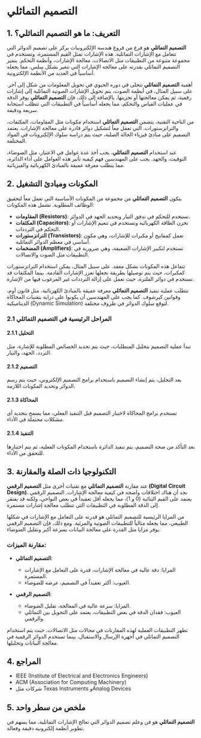 # التصميم التماثلي

## 1. التعريف: ما هو **التصميم التماثلي**؟
**التصميم التماثلي** هو فرع من فروع هندسة الإلكترونيات يركز على تصميم الدوائر التي تتعامل مع الإشارات التماثلية. هذه الإشارات تمثل القيم المستمرة، وتستخدم في مجموعة متنوعة من التطبيقات مثل الاتصالات، معالجة الإشارات، وأنظمة التحكم. يتميز التصميم التماثلي بقدرته على معالجة الإشارات التي تتغير بشكل سلس، مما يجعله أساسياً في العديد من الأنظمة الإلكترونية.

أهمية **التصميم التماثلي** تتجلى في دوره الحيوي في تحويل المعلومات من شكل إلى آخر. على سبيل المثال، في أنظمة الصوت، يتم تحويل الإشارات الصوتية التماثلية إلى إشارات رقمية، ثم يمكن معالجتها أو تخزينها. بالإضافة إلى ذلك، فإن **التصميم التماثلي** يوفر الدقة في عمليات القياس والتحكم، مما يجعله أساسياً في التطبيقات التي تتطلب استجابة سريعة ودقيقة.

من الناحية التقنية، يتضمن **التصميم التماثلي** استخدام مكونات مثل المقاومات، المكثفات، والترانزستورات، التي تعمل معاً لتشكيل دوائر قادرة على معالجة الإشارات. يعتمد التصميم على مبادئ فيزياء الحالة الصلبة، حيث يتم دراسة سلوك الإلكترونات في المواد المختلفة.

عند استخدام **التصميم التماثلي**، يجب أخذ عدة عوامل في الاعتبار، مثل الضوضاء، التوقيت، والجهد. يجب على المهندسين فهم كيفية تأثير هذه العوامل على أداء الدائرة، مما يتطلب معرفة عميقة بالمبادئ الكهربائية والفيزيائية.

## 2. المكونات ومبادئ التشغيل
يتكون **التصميم التماثلي** من مجموعة من المكونات الأساسية التي تعمل معاً لتحقيق الوظائف المطلوبة. تشمل هذه المكونات:

- **المقاومات (Resistors)**: تستخدم للتحكم في تدفق التيار وتحديد الجهد في الدوائر.
- **المكثفات (Capacitors)**: تخزن الطاقة الكهربائية وتستخدم في تنعيم الإشارات أو التحكم في الترددات.
- **الترانزستورات (Transistors)**: تعمل كمفاتيح أو مكبرات للإشارات، وهي مكون أساسي في معظم الدوائر التماثلية.
- **المضخمات (Amplifiers)**: تستخدم لتكبير الإشارات الضعيفة، وهي ضرورية في التطبيقات مثل الصوت والاتصالات.

تتفاعل هذه المكونات بشكل معقد. على سبيل المثال، يمكن استخدام الترانزستورات كمكبرات، حيث يتم توصيلها بطريقة تجعلها تعزز الإشارات القادمة. بينما المكثفات قد تستخدم في دوائر الفلترة، حيث تعمل على إزالة الترددات غير المرغوب فيها من الإشارة.

تتطلب عملية تنفيذ **التصميم التماثلي** معرفة عميقة بالمبادئ الكهربائية، مثل قانون أوم، وقوانين كيرشوف. كما يجب على المهندسين أن يكونوا على دراية بتقنيات المحاكاة الديناميكية (Dynamic Simulation) لتوقع سلوك الدوائر في ظروف مختلفة.

### 2.1 المراحل الرئيسية في التصميم التماثلي
#### 2.1.1 التحليل
تبدأ عملية التصميم بتحليل المتطلبات، حيث يتم تحديد الخصائص المطلوبة للإشارة، مثل التردد، الجهد، والتيار.

#### 2.1.2 التصميم
بعد التحليل، يتم إنشاء التصميم باستخدام برامج التصميم الإلكتروني، حيث يتم رسم الدوائر وتحديد المكونات اللازمة.

#### 2.1.3 المحاكاة
تستخدم برامج المحاكاة لاختبار التصميم قبل التنفيذ الفعلي، مما يسمح بتحديد أي مشكلات محتملة في الأداء.

#### 2.1.4 التنفيذ
بعد التأكد من صحة التصميم، يتم تنفيذ الدائرة باستخدام المكونات الفعلية، ثم يتم اختبارها للتحقق من الأداء.

## 3. التكنولوجيا ذات الصلة والمقارنة
عند مقارنة **التصميم التماثلي** مع تقنيات أخرى مثل **التصميم الرقمي (Digital Circuit Design)**، نجد أن هناك اختلافات واضحة في كيفية معالجة الإشارات. التصميم الرقمي يعتمد على القيم الثنائية (0 و 1)، مما يجعله أقل تعقيداً في بعض النواحي، ولكنه قد يفتقر إلى الدقة المطلوبة في التطبيقات التي تتطلب معالجة إشارات مستمرة.

من المزايا الرئيسية للتصميم التماثلي هو قدرته على التعامل مع الإشارات في شكلها الطبيعي، مما يجعله مثالياً للتطبيقات الصوتية والمرئية. ومع ذلك، فإن التصميم الرقمي يوفر مزايا مثل القدرة على معالجة البيانات بسرعة أكبر وتقليل الضوضاء.

### مقارنة الميزات:
- **التصميم التماثلي**:
  - المزايا: دقة عالية في معالجة الإشارات، قدرة على التعامل مع الإشارات المستمرة.
  - العيوب: أكثر تعقيداً في التصميم، عرضة للضوضاء.

- **التصميم الرقمي**:
  - المزايا: سرعة عالية في المعالجة، تقليل الضوضاء.
  - العيوب: فقدان الدقة في بعض التطبيقات، يعتمد على التحويل بين التماثلي والرقمي.

تظهر التطبيقات العملية لهذه المقارنات في مجالات مثل الاتصالات، حيث يتم استخدام التصميم التماثلي في أجهزة الإرسال والاستقبال، بينما تستخدم الدوائر الرقمية في معالجة البيانات وتحليلها.

## 4. المراجع
- IEEE (Institute of Electrical and Electronics Engineers)
- ACM (Association for Computing Machinery)
- شركات مثل Texas Instruments وAnalog Devices

## 5. ملخص من سطر واحد
**التصميم التماثلي** هو فن وعلم تصميم الدوائر التي تعالج الإشارات التماثلية، مما يسهم في تطوير أنظمة إلكترونية دقيقة وفعالة.